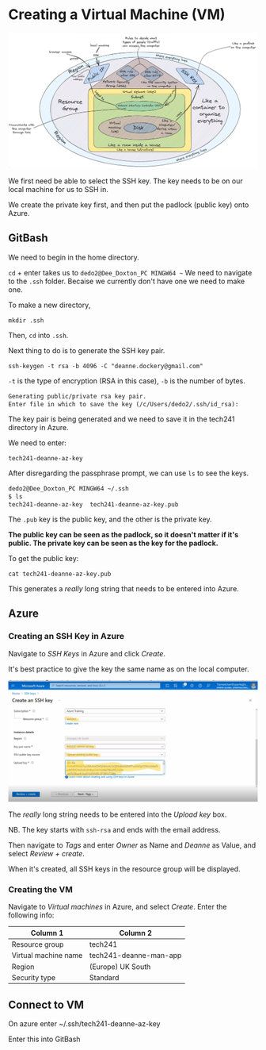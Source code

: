 # Creating a Virtual Machine (VM)

![VM_diagram](/my_vm_diagram.png)

We first need be able to select the SSH key. The key needs to be on our local machine for us to SSH in.

We create the private key first, and then put the padlock (public key) onto Azure.

## GitBash

We need to begin in the home directory.

`cd` + enter takes us to `dedo2@Dee_Doxton_PC MINGW64 ~`
We need to navigate to the `.ssh` folder. Becaise we currently don't have one we need to make one.

To make a new directory,
```
mkdir .ssh
```
Then, `cd` into `.ssh`.

Next thing to do is to generate the SSH key pair.
```
ssh-keygen -t rsa -b 4096 -C "deanne.dockery@gmail.com"
```
`-t` is the type of encryption (RSA in this case), `-b` is the number of bytes.
```
Generating public/private rsa key pair.
Enter file in which to save the key (/c/Users/dedo2/.ssh/id_rsa):
```
The key pair is being generated and we need to save it in the tech241 directory in Azure.

We need to enter:
```
tech241-deanne-az-key
```

After disregarding the passphrase prompt, we can use `ls` to see the keys.
```
dedo2@Dee_Doxton_PC MINGW64 ~/.ssh
$ ls
tech241-deanne-az-key  tech241-deanne-az-key.pub
```
The `.pub` key is the public key, and the other is the private key.


**The public key can be seen as the padlock, so it doesn't matter if it's public. The private key can be seen as the key for the padlock.**

To get the public key:
```
cat tech241-deanne-az-key.pub
```
This generates a *really* long string that needs to be entered into Azure.

## Azure

### Creating an SSH Key in Azure

Navigate to *SSH Keys* in Azure and click *Create*.

It's best practice to give the key the same name as on the local computer.

![Azure_SSH](/azure_ssh_1.png)

The *really* long string needs to be entered into the *Upload key* box. 

NB. The key starts with `ssh-rsa` and ends with the email address.

Then navigate to *Tags* and enter *Owner* as Name and *Deanne* as Value, and select *Review + create*.

When it's created, all SSH keys in the resource group will be displayed.

### Creating the VM

Navigate to *Virtual machines* in Azure, and select *Create*. Enter the following info:

| Column 1 | Column 2 | 
| -------- | -------- | 
| Resource group | tech241 |  
| Virtual machine name | tech241-deanne-man-app | 
|Region | (Europe) UK South |
Security type | Standard


## Connect to VM
On azure enter ~/.ssh/tech241-deanne-az-key

Enter this into GitBash


